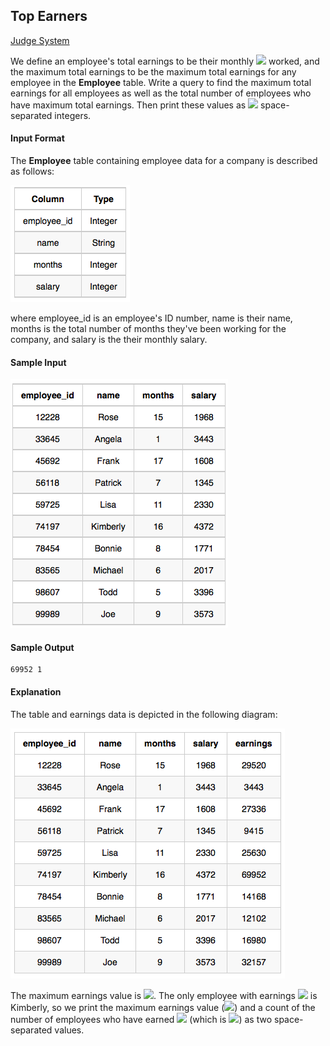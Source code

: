 ## Top Earners

[Judge System](https://www.hackerrank.com/challenges/earnings-of-employees/problem)

We define an employee's total earnings to be their monthly <img src="https://latex.codecogs.com/svg.latex?\Large&space;salary\times{months}"> worked, and the maximum total earnings to be the maximum total earnings for any employee in the **Employee** table. Write a query to find the maximum total earnings for all employees as well as the total number of employees who have maximum total earnings. Then print these values as <img src="https://latex.codecogs.com/svg.latex?\Large&space;2"> space-separated integers.

#### Input Format

The **Employee** table containing employee data for a company is described as follows:

![](https://github.com/andy489/Database/blob/master/assets/Employee%20Names%2001.png)

where employee_id is an employee's ID number, name is their name, months is the total number of months they've been working for the company, and salary is the their monthly salary.

#### Sample Input

![](https://github.com/andy489/Database/blob/master/assets/Employee%20Names%2002.png)

#### Sample Output
```
69952 1
```
#### Explanation
The table and earnings data is depicted in the following diagram: 

![](https://github.com/andy489/Database/blob/master/assets/Top%20Earners%2001.png)

The maximum earnings value is <img src="https://latex.codecogs.com/svg.latex?\Large&space;69952">. The only employee with earnings <img src="https://latex.codecogs.com/svg.latex?\Large&space;=69952"> is Kimberly, so we print the maximum earnings value (<img src="https://latex.codecogs.com/svg.latex?\Large&space;69952">) and a count of the number of employees who have earned <img src="https://latex.codecogs.com/svg.latex?\Large&space;69952"> (which is <img src="https://latex.codecogs.com/svg.latex?\Large&space;1">) as two space-separated values.
